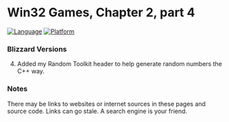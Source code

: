 # Win32 Games, Chapter 2, part 4
[![Language](https://img.shields.io/badge/Language%20-C++-blue.svg)](https://github.com/GeorgePimpleton/Win32-games/)
[![Platform](https://img.shields.io/badge/Platform%20-Win32-blue.svg)](https://github.com/GeorgePimpleton/Win32-games/)
### Blizzard Versions

4. Added my Random Toolkit header to help generate random numbers the C++ way.

### Notes
There may be links to websites or internet sources in these pages and source code. Links can go stale. A search engine is your friend.
